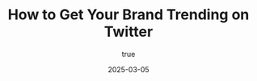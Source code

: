 ---
title: 'How to Get Your Brand Trending on Twitter'
date: '2025-03-05'
image: "/images/bloggs.jpeg"
short: "Twitter is one of the most powerful social media platforms for real-time engagement, brand awareness, and viral marketing. If you want to get your brand trending on Twitter, you need a well-planned strategy that involves engagement, content creation, and the right use of Twitter trends. This blog will provide you with a step-by-step guide on how to make your brand go viral on Twitter."
category:
    - Art

# #full details
author:
     name: "Jane Meldrum"
     avatar: "/img/Blog-2"

gallery:
    enabled: 0
    items:
        - image: /images/post1.jpg
          alt: "image"

        - image: /images/post6.jpg
          alt: "image"

        - image: /images/post3.jpg
          alt: "image"

    cols: 3 # 2 or 3

additional:
    enabled: 1
    content: "
       <p>Twitter is one of the most powerful social media platforms for real-time engagement, brand awareness, and viral marketing. If you want to get your brand trending on Twitter, you need a well-planned strategy that involves engagement, content creation, and the right use of Twitter trends. This blog will provide you with a step-by-step guide on how to make your brand go viral on Twitter.</p>


      <p><strong>1. Understand How Twitter Trends Work</strong></p>
      <p>Twitter trends are topics that gain rapid traction and engagement in a short period. These trends appear on Twitter’s “Trending” section, which can be customized based on location and interests. To get your brand trending, you need to align your content with ongoing trends or create a buzz around your brand.</p>
 

    <p><strong>2. Use Hashtags Strategically </strong></p>
      <p>Hashtags help categorize content and increase discoverability. Follow these tips for effective hashtag usage:  </br>
       1. Use trending hashtags that are relevant to your brand. </br>

       2. Create a unique branded hashtag and encourage users to tweet using it. </br>

       3. Don’t overuse hashtags—stick to 2-3 per tweet for maximum engagement.
</p>


    <p><strong>3. Post Engaging and Viral-Worthy Content </strong></p>
      <p>To make your brand trend, your content must be engaging, relatable, and shareable. Here are some content ideas: </br>

       1. <strong> Humorous Tweets: </strong>  Funny tweets often go viral quickly.</br>

       2. <strong> Memes & GIFs:  </strong>   Visual content increases engagement and shareability.</br>

       3. <strong> Polls & Questions: </strong>  Interactive tweets encourage participation. </br>
      
       4. <strong> Behind-the-Scenes Content:  </strong>  Show authenticity and humanize your brand.

</p>

    <p><strong>4. Leverage Influencer and Meme Marketing </strong></p>
      <p>
      Partnering with influencers and meme pages can significantly boost your Twitter presence. Here’s how: </br>

       1. Collaborate with influencers to promote your hashtag or campaign. </br>

       2. Work with meme pages to create viral content featuring your brand. </br>

       3. Encourage influencers to participate in Twitter trends with your brand mention.
</p>


    <p><strong>5. Encourage User-Generated Content (UGC) </strong></p>
      <p> User-generated content helps build community engagement. To get users to tweet about your brand: </br>

       1. Run a contest or giveaway that requires users to tweet using your branded hashtag. </br>

       2. Feature user-generated tweets on your brand’s Twitter page. </br>

       3.Engage with users by liking, retweeting, and replying to their tweets.
</p>

        <p><strong>6. Time Your Tweets Right </strong></p>
      <p>
      Posting at the right time increases visibility and engagement. The best times to tweet are: </br>

       1. Morning (7 AM – 9 AM) – When people check their phones after waking up. </br>

       2. Afternoon (12 PM – 3 PM) – During lunch breaks. </br>

       3. Evening (6 PM – 9 PM) – When people unwind after work.
</p>
     
    
    <p><strong>7. Run a Twitter Ad Campaign </strong></p>
      <p> If you want quick visibility, Twitter Ads can help promote your tweets. Options include: </br>
      
       1. <strong> Promoted Tweets: </strong>   Appear in users' timelines for increased engagement. </br>

       2. <strong> Trending Hashtag Promotion:  </strong>  Helps in making your hashtag appear in the trending section. </br>

       3. <strong> Follower Ads: </strong> Increases brand visibility by promoting your account to potential followers.
</p>
    
            <p><strong>8. Collaborate with Other Brands & Communities </strong></p>
      <p>
      Joining forces with other brands or communities can increase reach. Here’s how:  </br>

       1. Partner with complementary brands for co-branded Twitter campaigns. </br>

       2. Engage with trending community discussions that align with your niche. </br>

       3. Retweet and reply to tweets from popular industry accounts to gain visibility.
</p>

            <p><strong>9. Monitor and Analyze Performance </strong></p>
      <p>
      Regularly track your Twitter engagement to understand what works. Use:  </br>
       1. <strong> Twitter Analytics : </strong>  Provides insights into tweet performance and audience engagement. </br>

       2. <strong> Third-Party Tools:  </strong> Such as Hootsuite, Sprout Social, or Buffer for detailed analytics. </br>

       3. <strong> A/B Testing: </strong> Experiment with different tweet formats, times, and hashtags to see what performs best.
       </p>

      <p><strong>Conclusion</strong></p>
     <p>Getting your brand trending on Twitter requires a mix of engaging content, influencer collaboration, strategic hashtag use, and real-time engagement. By following these steps, you can increase your chances of going viral and maximizing your brand’s visibility on Twitter.</p>
       "

---
